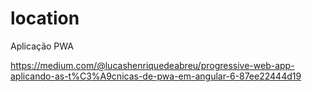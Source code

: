 # location

Aplicação PWA

https://medium.com/@lucashenriquedeabreu/progressive-web-app-aplicando-as-t%C3%A9cnicas-de-pwa-em-angular-6-87ee22444d19